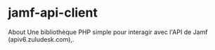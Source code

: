 # jamf-api-client
About Une bibliothèque PHP simple pour interagir avec l'API de Jamf (apiv6.zuludesk.com),.
